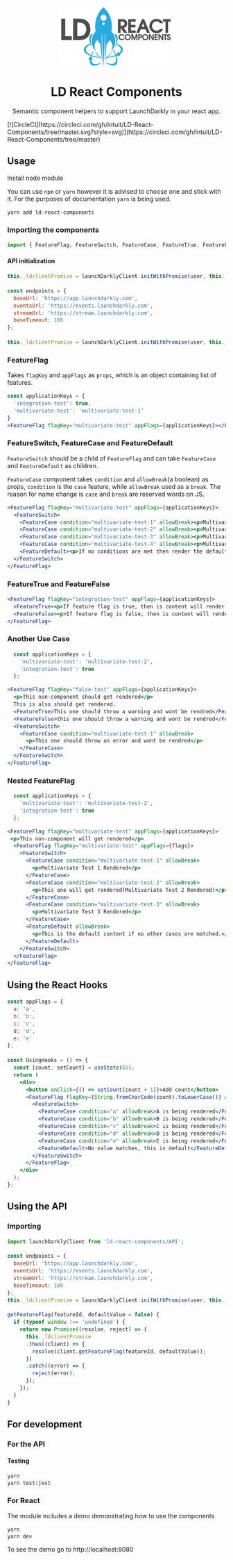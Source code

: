 <div align="center">
  <img width="267" height="136"
    src="./ld-react-components.png">
  <h1>LD React Components</h1>
  <p>Semantic component helpers to support LaunchDarkly in your react app.</p>
</div>
[![CircleCI](https://circleci.com/gh/intuit/LD-React-Components/tree/master.svg?style=svg)](https://circleci.com/gh/intuit/LD-React-Components/tree/master)

## Usage

Install node module

You can use `npm` or `yarn` however it is advised to choose one and stick with it. For the purposes of documentation `yarn` is being used.

```shell
yarn add ld-react-components
```

### Importing the components

```js
import { FeatureFlag, FeatureSwitch, FeatureCase, FeatureTrue, FeatureFalse } from 'ld-react-components';
```

#### API initialization 
```js
this._ldclientPromise = launchDarklyClient.initWithPromise(user, this._sdkKey, 500);

const endpoints = {
  baseUrl: 'https://app.launchdarkly.com',
  eventsUrl: 'https://events.launchdarkly.com',
  streamUrl: 'https://stream.launchdarkly.com',
  baseTimeout: 100
};

this._ldclientPromise = launchDarklyClient.initWithPromise(user, this._sdkKey,endpoints, 500);
```
### FeatureFlag

Takes `flagKey` and `appFlags` as `props`, which is an object containing list of features.

```jsx
const applicationKeys = {
  'integration-test': true,
  'multivariate-test': 'multivariate-test-1'
}
<FeatureFlag flagKey="multivariate-test" appFlags={applicationKeys}></FeatureFlag>
```

### FeatureSwitch, FeatureCase and FeatureDefault

`FeatureSwitch` should be a child of ``FeatureFlag`` and can take ``FeatureCase`` and ``FeatureDefault`` as children.

``FeatureCase`` component takes `condition` and `allowBreak`(a boolean) as props, 
`condition` is the `case` feature, while `allowBreak` used as a `break`. The reason for name change is `case` and `break` are reserved words on JS.

```jsx
<FeatureFlag flagKey="multivariate-test" appFlags={applicationKeys}>
  <FeatureSwitch>
    <FeatureCase condition="multivariate-test-1" allowBreak><p>Multivariate Test 1 Rendered</p></FeatureCase>
    <FeatureCase condition="multivariate-test-2" allowBreak><p>Multivariate Test 2 Rendered</p></FeatureCase>
    <FeatureCase condition="multivariate-test-3" allowBreak><p>Multivariate Test 3 Rendered</p></FeatureCase>
    <FeatureCase condition="multivariate-test-4" allowBreak><p>Multivariate Test 4 Rendered</p></FeatureCase>
    <FeatureDefault><p>If no conditions are met then render the default</p></FeatureDefault>
  </FeatureSwitch>
</FeatureFlag>
```

### FeatureTrue and FeatureFalse

```jsx
<FeatureFlag flagKey="integration-test" appFlags={applicationKeys}>
  <FeatureTrue><p>If feature flag is true, then is content will render.</p></FeatureTrue>
  <FeatureFalse><p>If feature flag is false, then is content will render.</p></FeatureFalse>
</FeatureFlag>
```

### Another Use Case
```js
  const applicationKeys = {
    'multivariate-test': 'multivariate-test-2',
    'integration-test': true
  };
```  

```jsx 
<FeatureFlag flagKey="false-test" appFlags={applicationKeys}>
  <p>This non-component should get rendered</p>
  This is also should get rendered.
  <FeatureTrue>This one should throw a warning and wont be rendred</FeatureTrue>
  <FeatureFalse>this one should throw a warning and wont be rendred</FeatureFalse>
  <FeatureSwitch>
    <FeatureCase condition="multivariate-test-1" allowBreak>
      <p>This one should throw an error and wont be rendred</p>
    </FeatureCase>
  </FeatureSwitch>
</FeatureFlag>
```

### Nested FeatureFlag

```js
  const applicationKeys = {
    'multivariate-test': 'multivariate-test-2',
    'integration-test': true
  };
```  

```jsx 
<FeatureFlag flagKey="multivariate-test" appFlags={applicationKeys}>
 <p>This non-component will get rendered</p>
  <FeatureFlag flagKey="multivariate-test" appFlags={flags}>
    <FeatureSwitch>
      <FeatureCase condition="multivariate-test-1" allowBreak>
        <p>Multivariate Test 1 Rendered</p>
      </FeatureCase>
      <FeatureCase condition="multivariate-test-2" allowBreak>
        <p>This one will get rendered(Multivariate Test 2 Rendered)</p>
      </FeatureCase>
      <FeatureCase condition="multivariate-test-3" allowBreak>
        <p>Multivariate Test 3 Rendered</p>
      </FeatureCase>
      <FeatureDefault allowBreak>
        <p>This is the default content if no other cases are matched.</p>
      </FeatureDefault>
    </FeatureSwitch>
  </FeatureFlag>
</FeatureFlag>
```

## Using the React Hooks

```jsx 
const appFlags = {
  a: 'a',
  b: 'b',
  c: 'c',
  d: 'd',
  e: 'e'
};

const UsingHooks = () => {
  const [count, setCount] = useState(65);
  return (
    <div>
      <button onClick={() => setCount(count + 1)}>Add count</button>
      <FeatureFlag flagKey={String.fromCharCode(count).toLowerCase()} appFlags={appFlags} >
        <FeatureSwitch>
          <FeatureCase condition="a" allowBreak>A is being rendered</FeatureCase>
          <FeatureCase condition="b" allowBreak>B is being rendered</FeatureCase>
          <FeatureCase condition="c" allowBreak>C is being rendered</FeatureCase>
          <FeatureCase condition="d" allowBreak>D is being rendered</FeatureCase>
          <FeatureCase condition="e" allowBreak>E is being rendered</FeatureCase>
          <FeatureDefault>No value matches, this is default</FeatureDefault>
        </FeatureSwitch>
      </FeatureFlag>
    </div>
  );
};
```


## Using the API

### Importing

```js
import launchDarklyClient from 'ld-react-components/API';

const endpoints = {
  baseUrl: 'https://app.launchdarkly.com',
  eventsUrl: 'https://events.launchdarkly.com',
  streamUrl: 'https://stream.launchdarkly.com',
  baseTimeout: 100
};
this._ldclientPromise = launchDarklyClient.initWithPromise(user, this._sdkKey, endpoints, 500);

getFeatureFlag(featureId, defaultValue = false) {
  if (typeof window !== 'undefined') {
    return new Promise((resolve, reject) => {
      this._ldclientPromise
      .then((client) => {
        resolve(client.getFeatureFlag(featureId, defaultValue));
      })
      .catch((error) => {
        reject(error);
      });
    });
  }
}
```

## For development

### For the API

#### Testing

```shell
yarn
yarn test:jest
```

### For React

The module includes a demo demonstrating how to use the components

```shell
yarn
yarn dev
```

To see the demo go to http://localhost:8080
